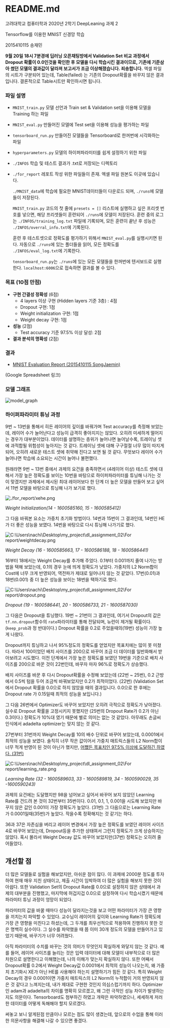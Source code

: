 # README.md

고려대학교 컴퓨터학과 2020년 2학기 DeepLeaning 과제 2

Tensorflow를 이용한 MNIST 신경망 학습

2015410115 송재민

**9월 20일 18시 7분경에 딥러닝 오픈채팅방에서 Validation Set 비교 과정에서 Dropout 확률이 0.0인것을 확인한 후 모델을 다시 학습시킨 결과이므로, 기존에 기준삼아 썼던 모델의 결과값이 달라져 보고서가 조금 이상해졌습니다. 죄송합니다.** 엑셀 파일의 시트가 구분되어 있는데, Table(failed) 는 기존의 Dropout확률을 바꾸지 않은 결과입니다. 결론적으로 Table시트만 확인하시면 됩니다.

### 파일 설명

- `MNIST_train.py` 모델 선언과 Train set & Validation set을 이용해 모델을 Training 하는 파일
- `MNIST_eval.py` 만들어진 모델에 Test set을 이용해 성능을 평가하는 파일
- `tensorboard_run.py` 만들어진 모델들을 Tensorboard로 한꺼번에 시각화하는 파일
- `hyperparameters.py` 모델의 하이퍼파라미터를 쉽게 설정하기 위한 파일
- `./INFOS` 학습 및 테스트 결과가 .txt로 저장되는 디렉토리
- `./for_report` 레포트 작성 위한 파일들이 존재. 엑셀 파일 원본도 이곳에 있습니다.

  `./MNIST_data`에 학습에 필요한 MNIST데이터들이 다운로드 되며, `./runs`에 모델들이 저장된다.

  `MNIST_train.py` 코드의 첫 줄에 `presets = []` 리스트에 실행하고 싶은 프리셋 번호를 넣으면, 해당 프리셋들이 훈련되어 `./runs`에 모델이 저장된다. 훈련 중의 로그는 `./INFOS/training_log.txt` 파일에 기록되며, 모든 훈련이 끝난 후 성능은 `./INFOS/overral_info.txt`에 기록된다.

  훈련 후 테스트셋으로 정확도를 평가하기 위해서 `MNIST_eval.py`를 실행시키면 된다. 자동으로 `./runs`에 있는 폴더들을 읽어, 모든 정확도를 `./INFOS/eval_log.txt`에 기록한다.

  `tensorboard_run.py`는 `./runs`에 있는 모든 모델들을 한꺼번에 텐서보드로 실행한다. `localhost:6006`으로 접속하면 결과를 볼 수 있다.

### 목표 (10점 만점)

- **구현 간결성 정확성** (6점)
    - 4 layers 이상 구현 (Hidden layers 기준 3층) : 4점
    - Dropout 구현: 1점
    - Weight initialization 구현: 1점
    - Weight decay 구현: 1점
- **성능** (2점)
    - Test accuracy 기준 97.5% 이상 달성: 2점
- **결과 분석의 명확성** (2점)

### 결과

- [MNIST Evaluation Report (2015410115 SongJaemin)](https://docs.google.com/spreadsheets/d/1XAw-ErOm_aOnP0-l_56ED3EOSCTwPXNKKRQhuXckrtQ/edit?usp=sharing) 

(Google Spreadsheet 링크)

### 모델 그래프

![model_graph](./for_report/model_graph.png)

### 하이퍼파라미터 튜닝 과정

  9번 ~ 13번을 통해서 히든 레이어의 깊이를 바꿔가며 Test accuracy를 측정해 보았는데, 레이어 수가 늘어난다고 성능이 급격히 좋아지지는 않았다. 오히려 미세하게 떨어지는 경우가 대부분이었다. 데이터를 설명하는 층위가 늘어나면 늘어날수록, 트레이닝 셋에 과적합될 위험성이 높아지는 것 같다. 트레이닝 셋에 대해 구구절절 너무 많이 따지게 되어, 오히려 새로운 테스트 셋에 취약해 진다고 보면 될 것 같다. 무엇보다 레이어 수가 늘어나면 학습에 소요되는 시간이 늘어나 불편했다.

  원래라면 9번 ~ 13번 중에서 과제의 요건을 충족하면서 (4레이어 이상) 테스트 셋에 대해서 가장 높은 정확도를 보이는 10번을 바탕으로 하이퍼파라미터를 튜닝해 나가는 것이 맞겠지만 과제에서 제시된 최대 레이어보다 한 단계 더 높은 모델을 만들어 보고 싶어서 11번 모델을 바탕으로 튜닝해 나가 보기로 했다.

![./for_report/xehe.png](./for_report/xehe.png)

*Weight Initialization(14 - 1600585160, 15 - 1600585412)*

  그 다음 바꿔본 요소는 가중치 초기화 방법이다. 14번과 15번이 그 결과인데, 14번인 HE가 더 좋은 성능을 보였다. 14번을 바탕으로 다시 튜닝해 나가기로 했다.

![C:\Users\nachi\Desktop\my_project\dl_assignment_02\For report/weightdecay.png](./for_report/weightdecay.png)

*Weight Decay (16 - 1600585663, 17 - 1600586188, 18 - 1600586441)*

  16부터 18에서는 Weight Decay를 추가해 주었다. 0.1부터 0.001까지 줄여 나가는 방법을 택해 보았는데, 0.1의 경우 눈에 띄게 정확도가 낮았다. 가중치의 L2 Norm합이 Cost에 너무 크게 반영되어, 역전파가 제대로 일어나지 않는 것 같았다. 17번(0.01)과 18번(0.001) 중 더 높은 성능을 보이는 18번을 택하기로 했다.

![C:\Users\nachi\Desktop\my_project\dl_assignment_02\For report/dropout.png](./for_report/dropout.png)

*Dropout (19 - 1600586441, 20 - 1600586733, 21 - 1600587030)*

  그 다음은 Dropout을 튜닝했다. 19번 ~ 21번이 그 결과인데, 여기서 Dropout의 값은 `tf.nn.dropout`함수의 `rate`파라미터를 통해 전달되며, 뉴런이 제거될 확률이다. (`keep_prob`과 정 반대이다.) Dropout 확률을 0.2로 주었을때의(19번) 성능이 가장 높게 나왔다.

  Dropout까지 튜닝하고 나서 95%정도의 정확도를 얻었지만 목표치에는 많이 못 미쳤다. 따라서 100이었던 배치 사이즈를 200으로 바꾸어 조금 더 데이터를 일반화해서 받아보려고 시도했다. 이전 단계에서 가장 높은 정확도를 보였던 19번을 기준으로 배치 사이즈를 200으로 바꾼 것이 22번인데, 바꾸자 마자 96%로 정확도가 상승했다.

  배치 사이즈를 바꾼 후 다시 Dropout확률을 수정해 보았는데 (22번 ~ 25번), 0.2 근방에서 0.5씩 텀을 두어 조금씩 바꿔보았지만 0.2가 최적이었다. (22번) (Validation Set에서 Dropout 확률을 0.0으로 하지 않았을 때의 결과입니다. 0.0으로 한 후에는 Dropout rate 가 0.15일때 최적의 성능을 보입니다.)

  그 다음 26번에서 Optimizer도 바꾸어 보았지만 오히려 극적으로 정확도가 낮아졌다. 실수로 Dropout 확률을 고정시키지 못했지만 (25번의 Dropout Rate가 0.2가 아닌 0.3이다.) 정확도가 10%대 였기 때문에 별로 의미는 없는 것 같았다. 아무래도 손글씨 인식에서 adadelta optimizer는 맞지 않는 것 같다.

  27번부터 31번까지 Weight Decay를 10의 배수 단위로 바꾸어 보았는데, 0.0001에서 최적의 성능을 보였다. 솔직히 너무 작은 값이어서 가중치 매트릭스들의 L2 Norm합이 너무 적게 반영이 된 것이 아닌가 했지만, <u>어쨌든 목표치인 97.5% 이상에 도달하긴 하였다. (31번)</u>

![C:\Users\nachi\Desktop\my_project\dl_assignment_02\For report/learning_rate.png](./for_report/learning_rate.png)

*Learning Rate (32 - 1600589603, 33 - 1600589819, 34 - 1600590029, 35 -1600590243)*

  과제의 요건에는 도달했지만 98을 넘어보고 싶어서 바꾸어 보지 않았던 Learning Rate를 건드려 본 것이 32번부터 35번이다. 0.01, 0.1, 1, 0.001을 시도해 보았지만 바꾸지 않은 값인 0.001이 가장 정확도가 높았다. (31번) 그 다음으로는 Learning Rate가 0.0001일때(35번)가 높았다. 작을수록 정확해지는 것 같기는 하다.

  36과 37은 자존심을 버리고 레이어 변경에서 가장 높은 정확도를 보였던 레이어 사이즈 4로 바꾸어 보았는데, Dropout등을 추가한 상태여서 그런지 정확도가 크게 상승하지는 않았다. 혹시 몰라서 Weight Decay 값도 바꾸어 보았지만(37번) 정확도는 오히려 줄어들었다.



## 개선할 점

  더 많은 모델들로 실험을 해보았지만, 아쉬운 점이 많다. 이 과제에 2000분 정도를 투자하여 현재 매우 지친 상태이고, 제출 시간이 임박하여 더 많은 실험을 해보지 못한 것이 아쉽다. 또한 Validation Set의 Dropout Rate를 0.0으로 설정하지 않은 상태에서 과제의 대부분을 진행했고, 마지막에 허겁지겁 0.0으로 설정하여 다시 학습시켰기 때문에 파라미터 튜닝 과정이 엉망이 되었다.

  파라미터의 값을 바꿀 때마다 성능이 달라지는것을 보고 어떤 파라미터가 가장 큰 영향을 끼치는지 파악할 수 있었다. 교수님이 레이어의 깊이와 Learning Rate가 정확도에 가장 큰 영향을 미친다고 하셨는데, 그 두개를 최우선적으로 적용하여 진행하지 못한 것은 명백히 실수이다. 그 실수를 파악했을 때 쯤 이미 30개 정도의 모델을 만들어가고 있었기 때문에, 바꾸기가 너무 어려웠다.

  아직 파라미터의 수치를 바꾸는 것의 의미가 무엇인지 확실하게 와닿지 않는 것 같다. 예를 들어, 레이어 사이즈를 늘리는 것은 입력 데이터에 대해 모델이 내부적으로 더 많은 차원으로 설명한다고 이해했는데, 나의 이해가 맞는지 확실하지 않다. 또한 어째서 Dropout확률 0.2에서 Weight Decay값 0.0001에서 최적의 성능이 나오는지, 왜 가중치 초기화시 XE가 아닌 HE를 사용해야 하는지 설명하기가 힘든 것 같다. 특히 Weight Decay의 경우 0.0001이면 가중치 매트릭스의 L2 Norm의 누적합이 거의 반영되지 않은 것 같다고 느껴지는데, 내가 제대로 구현한 것인지 의심스럽기까지 하다. Optimizer인 adam과 adadelta의 차이를 명확히 모르겠고, 왜 그런 극적인 성능 차이가 발생하는지도 의문이다. Tensorboard도 첨부하긴 하였고 개략은 파악하였으나, 세세하게 저러한 데이터를 어떻게 독해해야 할지 모르겠다. 

  써놓고 보니 알게된점 만큼이나 모르는 점도 많이 생겼는데, 앞으로의 수업을 통해 이러한 의문사항을 해결해 나갈 수 있으면 좋겠다.



